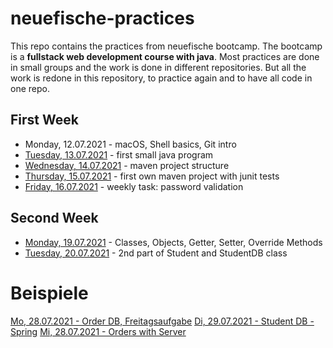 # neuefische-practices

This repo contains the practices from neuefische bootcamp.
The bootcamp is a **fullstack web development course with java**.
Most practices are done in small groups and the work is done in different repositories. 
But all the work is redone in this repository, to practice again and to have all code in one repo.

## First Week
- Monday, 12.07.2021 - macOS, Shell basics, Git intro
- [Tuesday, 13.07.2021](/21-7-13) - first small java program
- [Wednesday, 14.07.2021](/21-7-14-maven-test-repo/my-app) - maven project structure
- [Thursday, 15.07.2021](/21-7-15) - first own maven project with junit tests
- [Friday, 16.07.2021]() - weekly task: password validation

## Second Week
- [Monday, 19.07.2021](/21-7-19) - Classes, Objects, Getter, Setter, Override Methods
- [Tuesday, 20.07.2021](/21-7-20) - 2nd part of Student and StudentDB class


# Beispiele

[Mo, 28.07.2021 - Order DB, Freitagsaufgabe](https://github.com/christophersiem/java-21-3-orderdb)
[Di, 29.07.2021 - Student DB - Spring](https://github.com/jamarob/java-21-3-studentdb-web)
[Mi, 28.07.2021 - Orders with Server](https://github.com/christophersiem/java-21-3-orderdb-server)
